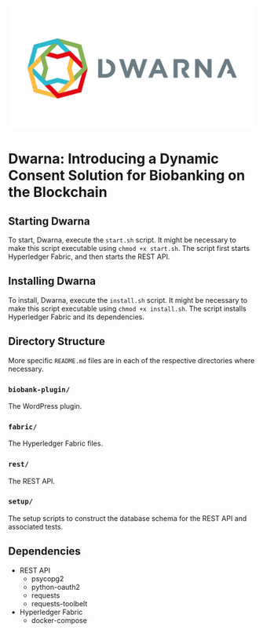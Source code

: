 ![](https://github.com/NicholasMamo/dwarna/raw/master/assets/logo.png "Dwarna Logo")

# Dwarna: Introducing a Dynamic Consent Solution for Biobanking on the Blockchain

## Starting Dwarna

To start, Dwarna, execute the `start.sh` script. It might be necessary to make this script executable using `chmod +x start.sh`. The script first starts Hyperledger Fabric, and then starts the REST API.

## Installing Dwarna

To install, Dwarna, execute the `install.sh` script. It might be necessary to make this script executable using `chmod +x install.sh`. The script installs Hyperledger Fabric and its dependencies.

## Directory Structure

More specific `README.md` files are in each of the respective directories where necessary.

### `biobank-plugin/`

The WordPress plugin.

### `fabric/`

The Hyperledger Fabric files.

### `rest/`

The REST API.

### `setup/`

The setup scripts to construct the database schema for the REST API and associated tests.

## Dependencies

- REST API
	- psycopg2
	- python-oauth2
	- requests
	- requests-toolbelt
- Hyperledger Fabric
	- docker-compose
